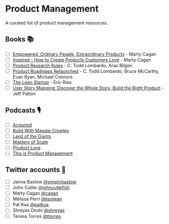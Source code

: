 # Product Management
A curated list of product management resources.

## Books 📚
 - [ ] [Empowered: Ordinary People, Extraordinary Products](https://www.amazon.com/dp/111969129X/ref=cm_sw_r_tw_dp_SYAV4PTAQ6J03P6ZWBVB) - Marty Cagan
 - [ ] [Inspired - How to Create Products Customers Love](https://www.amazon.com/Inspired-Create-Products-Customers-Love/dp/0981690408) - Marty Cagan
 - [ ] [Product Research Rules](https://www.oreilly.com/library/view/product-research-rules/9781492049463/) - C. Todd Lombardo, Aras Bilgen
 - [ ] [Product Roadmaps Relaunched](https://www.oreilly.com/library/view/product-roadmaps-relaunched/9781491971710/) - C. Todd Lombardo, Bruce McCarthy, Evan Ryan, Michael Connors
 - [ ] [The Lean Startup](https://www.amazon.com/Lean-Startup-Entrepreneurs-Continuous-Innovation/dp/0307887898) - Eric Ries
 - [ ] [User Story Mapping: Discover the Whole Story, Build the Right Product](https://www.amazon.com/User-Story-Mapping-Discover-Product/dp/1491904909/ref=as_sl_pc_qf_sp_asin_til?tag=jefpatass-20&linkCode=w00&linkId=NX2UXYQEFAANOFPO&creativeASIN=1491904909) - Jeff Patton
 
## Podcasts 🎙️
 - [ ] [Acquired](https://www.acquired.fm/)
 - [ ] [Build With Maggie Crowley](https://podcasts.apple.com/us/podcast/build-with-maggie-crowley/id1445050691)
 - [ ] [Land of the Giants](https://www.vox.com/land-of-the-giants-podcast)
 - [ ] [Masters of Scale](https://itunes.apple.com/us/podcast/masters-of-scale-with-reid-hoffman/id1227971746?mt=2)
 - [ ] [Product Love](https://podcasts.apple.com/us/podcast/product-love/id1343610309)
 - [ ] [This is Product Management](https://podcasts.apple.com/us/podcast/this-is-product-management/id975284403)

## Twitter accounts 📱 
 - [ ] Janna Bastow [@simplybastow](https://twitter.com/simplybastow)
 - [ ] John Cutler [@johncutlefish](https://twitter.com/johncutlefish)
 - [ ] Marty Cagan [@cagan](https://twitter.com/cagan)
 - [ ] Melissa Perri [@lissijean](https://twitter.com/lissijean)
 - [ ] Pat Kua [@patkua](https://twitter.com/patkua)
 - [ ] Shreyas Doshi [@shreyas](https://twitter.com/shreyas)
 - [ ] Teresa Torres [@ttorres](https://twitter.com/ttorres)
